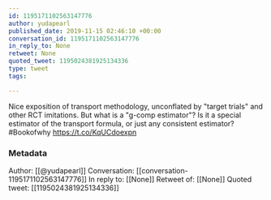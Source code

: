 ```yaml
---
id: 1195171102563147776
author: yudapearl
published_date: 2019-11-15 02:46:10 +00:00
conversation_id: 1195171102563147776
in_reply_to: None
retweet: None
quoted_tweet: 1195024381925134336
type: tweet
tags:

---
```


Nice exposition of transport methodology, unconflated by "target trials" and other RCT imitations. But what is a
"g-comp estimator"? Is it a special estimator of the transport formula, or just any consistent estimator? #Bookofwhy https://t.co/KqUCdoexpn

### Metadata

Author: [[@yudapearl]]
Conversation: [[conversation-1195171102563147776]]
In reply to: [[None]]
Retweet of: [[None]]
Quoted tweet: [[1195024381925134336]]
